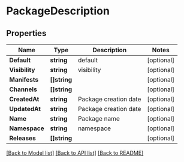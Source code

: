 # PackageDescription

## Properties

Name | Type | Description | Notes
------------ | ------------- | ------------- | -------------
**Default** | **string** | default | [optional] 
**Visibility** | **string** | visibility | [optional] 
**Manifests** | **[]string** |  | [optional] 
**Channels** | **[]string** |  | [optional] 
**CreatedAt** | **string** | Package creation date | [optional] 
**UpdatedAt** | **string** | Package creation date | [optional] 
**Name** | **string** | Package name | [optional] 
**Namespace** | **string** | namespace | [optional] 
**Releases** | **[]string** |  | [optional] 

[[Back to Model list]](../README.md#documentation-for-models) [[Back to API list]](../README.md#documentation-for-api-endpoints) [[Back to README]](../README.md)


